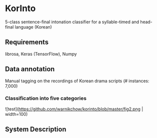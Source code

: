 # KorInto
5-class sentence-final intonation classifier for a syllable-timed and head-final language (Korean)

## Requirements
librosa, Keras (TensorFlow), Numpy

## Data annotation
Manual tagging on the recordings of Korean drama scripts (# instances: 7,000)
### Classification into five categories
![test](https://github.com/warnikchow/korinto/blob/master/fig2.png | width=100)

## System Description
